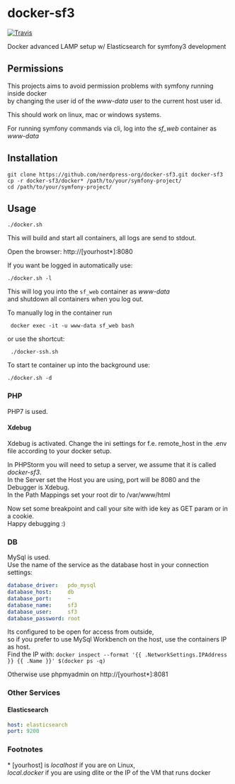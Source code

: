 # docker-sf3

[![Travis](https://img.shields.io/travis/nerdpress-org/docker-sf3.svg?style=flat-square)](https://travis-ci.org/nerdpress-org/docker-sf3)

Docker advanced LAMP setup w/ Elasticsearch for symfony3 development 

## Permissions

This projects aims to avoid permission problems with symfony running inside docker    
by changing the user id of the _www-data_ user to the current host user id.

This should work on linux, mac or windows systems.

For running symfony commands via cli, log into the _sf_web_ container as _www-data_

## Installation

    git clone https://github.com/nerdpress-org/docker-sf3.git docker-sf3
    cp -r docker-sf3/docker* /path/to/your/symfony-project/
    cd /path/to/your/symfony-project/

## Usage

    ./docker.sh
    
This will build and start all containers, all logs are send to stdout.  

Open the browser: http://[yourhost*]:8080

If you want be logged in automatically use:  

    ./docker.sh -l

This will log you into the `sf_web` container as _www-data_    
and shutdown all containers when you log out.
    
To manually log in the container run
 
     docker exec -it -u www-data sf_web bash
     
or use the shortcut:
 
     ./docker-ssh.sh 
     

To start te container up into the background use:

    ./docker.sh -d
    
### PHP

PHP7 is used.  

#### Xdebug

Xdebug is activated. 
Change the ini settings for f.e. remote_host in the .env file according to your docker setup.  

In PHPStorm you will need to setup a server, we assume that it is called *docker-sf3*.  
In the Server set the Host you are using, port will be 8080 and the Debugger is Xdebug.  
In the Path Mappings set your root dir to /var/www/html  

Now set some breakpoint and call your site with ide key as GET param or in a cookie.  
Happy debugging :)

### DB

MySql is used.  
Use the name of the service as the database host in your connection settings:

```yml
database_driver:   pdo_mysql
database_host:     db 
database_port:     ~
database_name:     sf3
database_user:     sf3
database_password: root
```



Its configured to be open for access from outside,  
so if you prefer to use MySql Workbench on the host, use the containers IP as host.  
Find the IP with: `docker inspect --format '{{ .NetworkSettings.IPAddress }} {{ .Name }}' $(docker ps -q)`

Otherwise use phpmyadmin on http://[yourhost*]:8081

### Other Services

#### Elasticsearch

```yml
host: elasticsearch
port: 9200
```

### Footnotes

\* [yourhost] is *localhost* if you are on Linux,  
*local.docker* if you are using dlite or the IP of the VM that runs docker
